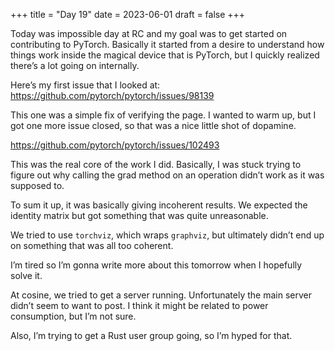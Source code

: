 +++
title = "Day 19"
date = 2023-06-01
draft = false
+++

Today was impossible day at RC and my goal was to get started on contributing
to PyTorch. Basically it started from a desire to understand how things work
inside the magical device that is PyTorch, but I quickly realized there’s a lot
going on internally.

Here’s my first issue that I looked at:
<https://github.com/pytorch/pytorch/issues/98139>

This one was a simple fix of verifying the page. I wanted to warm up, but I got
one more issue closed, so that was a nice little shot of dopamine.

<https://github.com/pytorch/pytorch/issues/102493>

This was the real core of the work I did. Basically, I was stuck trying to
figure out why calling the grad method on an operation didn’t work as it was
supposed to.

To sum it up, it was basically giving incoherent results. We expected the
identity matrix but got something that was quite unreasonable.

We tried to use `torchviz`, which wraps `graphviz`, but ultimately didn’t end
up on something that was all too coherent.

I’m tired so I’m gonna write more about this tomorrow when I hopefully solve
it.

At cosine, we tried to get a server running. Unfortunately the main server
didn’t seem to want to post. I think it might be related to power consumption,
but I’m not sure.

Also, I’m trying to get a Rust user group going, so I’m hyped for that.
